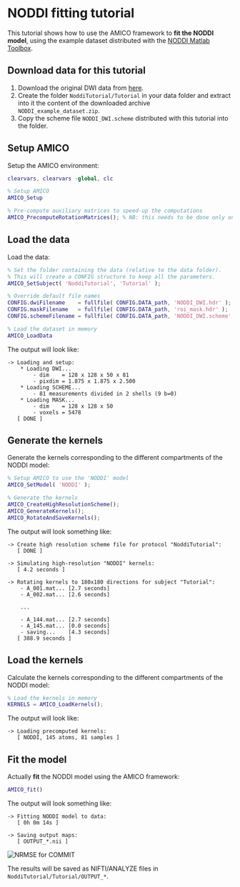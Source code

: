 # NODDI fitting tutorial

This tutorial shows how to use the AMICO framework to **fit the NODDI model**, using the example dataset distributed with the [NODDI Matlab Toolbox](http://mig.cs.ucl.ac.uk/index.php?n=Tutorial.NODDImatlab).

## Download data for this tutorial

1. Download the original DWI data from [here](http://www.nitrc.org/frs/download.php/5508/NODDI_example_dataset.zip).
2. Create the folder `NoddiTutorial/Tutorial` in your data folder and extract into it the content of the downloaded archive `NODDI_example_dataset.zip`.
3. Copy the scheme file `NODDI_DWI.scheme` distributed with this tutorial into the folder.

## Setup AMICO

Setup the AMICO environment:

```matlab
clearvars, clearvars -global, clc

% Setup AMICO
AMICO_Setup

% Pre-compute auxiliary matrices to speed-up the computations
AMICO_PrecomputeRotationMatrices(); % NB: this needs to be done only once and for all
```

## Load the data

Load the data:

```matlab
% Set the folder containing the data (relative to the data folder).
% This will create a CONFIG structure to keep all the parameters.
AMICO_SetSubject( 'NoddiTutorial', 'Tutorial' );

% Override default file names
CONFIG.dwiFilename    = fullfile( CONFIG.DATA_path, 'NODDI_DWI.hdr' );
CONFIG.maskFilename   = fullfile( CONFIG.DATA_path, 'roi_mask.hdr' );
CONFIG.schemeFilename = fullfile( CONFIG.DATA_path, 'NODDI_DWI.scheme' );

% Load the dataset in memory
AMICO_LoadData
```

The output will look like:

```
-> Loading and setup:
	* Loading DWI...
		- dim    = 128 x 128 x 50 x 81
		- pixdim = 1.875 x 1.875 x 2.500
	* Loading SCHEME...
		- 81 measurements divided in 2 shells (9 b=0)
	* Loading MASK...
		- dim    = 128 x 128 x 50
		- voxels = 5478
   [ DONE ]
```

## Generate the kernels

Generate the kernels corresponding to the different compartments of the NODDI model:

```matlab
% Setup AMICO to use the 'NODDI' model
AMICO_SetModel( 'NODDI' );

% Generate the kernels
AMICO_CreateHighResolutionScheme();
AMICO_GenerateKernels();
AMICO_RotateAndSaveKernels();
```

The output will look something like:

```
-> Create high resolution scheme file for protocol "NoddiTutorial":
   [ DONE ]

-> Simulating high-resolution "NODDI" kernels:
   [ 4.2 seconds ]

-> Rotating kernels to 180x180 directions for subject "Tutorial":
	- A_001.mat... [2.7 seconds]
	- A_002.mat... [2.6 seconds]
	
	...
	
	- A_144.mat... [2.7 seconds]
	- A_145.mat... [0.0 seconds]
	- saving...    [4.3 seconds]
   [ 388.9 seconds ]
```

## Load the kernels

Calculate the kernels corresponding to the different compartments of the NODDI model:

```matlab
% Load the kernels in memory
KERNELS = AMICO_LoadKernels();
```

The output will look like:

```
-> Loading precomputed kernels:
   [ NODDI, 145 atoms, 81 samples ]
```


## Fit the model

Actually **fit** the NODDI model using the AMICO framework:

```matlab
AMICO_fit()
```

The output will look something like:

```
-> Fitting NODDI model to data:
   [ 0h 0m 14s ]

-> Saving output maps:
   [ OUTPUT_*.nii ]
```

![NRMSE for COMMIT](https://github.com/daducci/AMICO/blob/master/doc/demos/NODDI/RESULTS_Fig1.png)

The results will be saved as NIFTI/ANALYZE files in `NoddiTutorial/Tutorial/OUTPUT_*`.



